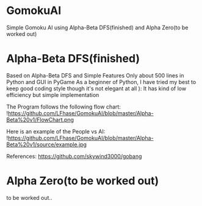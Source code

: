# GomokuAI
Simple Gomoku AI using Alpha-Beta DFS(finished) and Alpha Zero(to be worked out)

# Alpha-Beta DFS(finished)
Based on Alpha-Beta DFS and Simple Features
Only about 500 lines in Python and GUI in PyGame
As a beginner of Python, I have tried my best to keep good coding style though it's not elegant at all ):
It has kind of low efficiency but simple implementation

The Program follows the following flow chart:
!https://github.com/LFhase/GomokuAI/blob/master/Alpha-Beta%20v1/FlowChart.png

Here is an example of the People vs AI:
!https://github.com/LFhase/GomokuAI/blob/master/Alpha-Beta%20v1/source/example.jpg

References:
https://github.com/skywind3000/gobang

# Alpha Zero(to be worked out)
to be worked out..
